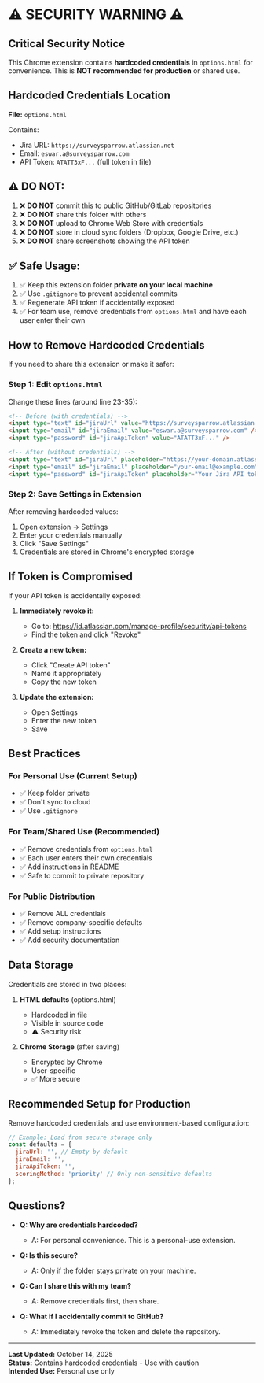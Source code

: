 # ⚠️ SECURITY WARNING ⚠️

## Critical Security Notice

This Chrome extension contains **hardcoded credentials** in `options.html` for convenience. This is **NOT recommended for production** or shared use.

## Hardcoded Credentials Location

**File:** `options.html`

Contains:
- Jira URL: `https://surveysparrow.atlassian.net`
- Email: `eswar.a@surveysparrow.com`
- API Token: `ATATT3xF...` (full token in file)

## ⚠️ DO NOT:

1. ❌ **DO NOT** commit this to public GitHub/GitLab repositories
2. ❌ **DO NOT** share this folder with others
3. ❌ **DO NOT** upload to Chrome Web Store with credentials
4. ❌ **DO NOT** store in cloud sync folders (Dropbox, Google Drive, etc.)
5. ❌ **DO NOT** share screenshots showing the API token

## ✅ Safe Usage:

1. ✅ Keep this extension folder **private on your local machine**
2. ✅ Use `.gitignore` to prevent accidental commits
3. ✅ Regenerate API token if accidentally exposed
4. ✅ For team use, remove credentials from `options.html` and have each user enter their own

## How to Remove Hardcoded Credentials

If you need to share this extension or make it safer:

### Step 1: Edit `options.html`

Change these lines (around line 23-35):

```html
<!-- Before (with credentials) -->
<input type="text" id="jiraUrl" value="https://surveysparrow.atlassian.net" />
<input type="email" id="jiraEmail" value="eswar.a@surveysparrow.com" />
<input type="password" id="jiraApiToken" value="ATATT3xF..." />

<!-- After (without credentials) -->
<input type="text" id="jiraUrl" placeholder="https://your-domain.atlassian.net" />
<input type="email" id="jiraEmail" placeholder="your-email@example.com" />
<input type="password" id="jiraApiToken" placeholder="Your Jira API token" />
```

### Step 2: Save Settings in Extension

After removing hardcoded values:
1. Open extension → Settings
2. Enter your credentials manually
3. Click "Save Settings"
4. Credentials are stored in Chrome's encrypted storage

## If Token is Compromised

If your API token is accidentally exposed:

1. **Immediately revoke it:**
   - Go to: https://id.atlassian.com/manage-profile/security/api-tokens
   - Find the token and click "Revoke"

2. **Create a new token:**
   - Click "Create API token"
   - Name it appropriately
   - Copy the new token

3. **Update the extension:**
   - Open Settings
   - Enter the new token
   - Save

## Best Practices

### For Personal Use (Current Setup)
- ✅ Keep folder private
- ✅ Don't sync to cloud
- ✅ Use `.gitignore`

### For Team/Shared Use (Recommended)
- ✅ Remove credentials from `options.html`
- ✅ Each user enters their own credentials
- ✅ Add instructions in README
- ✅ Safe to commit to private repository

### For Public Distribution
- ✅ Remove ALL credentials
- ✅ Remove company-specific defaults
- ✅ Add setup instructions
- ✅ Add security documentation

## Data Storage

Credentials are stored in two places:

1. **HTML defaults** (options.html)
   - Hardcoded in file
   - Visible in source code
   - ⚠️ Security risk

2. **Chrome Storage** (after saving)
   - Encrypted by Chrome
   - User-specific
   - ✅ More secure

## Recommended Setup for Production

Remove hardcoded credentials and use environment-based configuration:

```javascript
// Example: Load from secure storage only
const defaults = {
  jiraUrl: '', // Empty by default
  jiraEmail: '',
  jiraApiToken: '',
  scoringMethod: 'priority' // Only non-sensitive defaults
};
```

## Questions?

- **Q: Why are credentials hardcoded?**
  - A: For personal convenience. This is a personal-use extension.

- **Q: Is this secure?**
  - A: Only if the folder stays private on your machine.

- **Q: Can I share this with my team?**
  - A: Remove credentials first, then share.

- **Q: What if I accidentally commit to GitHub?**
  - A: Immediately revoke the token and delete the repository.

---

**Last Updated:** October 14, 2025  
**Status:** Contains hardcoded credentials - Use with caution  
**Intended Use:** Personal use only

